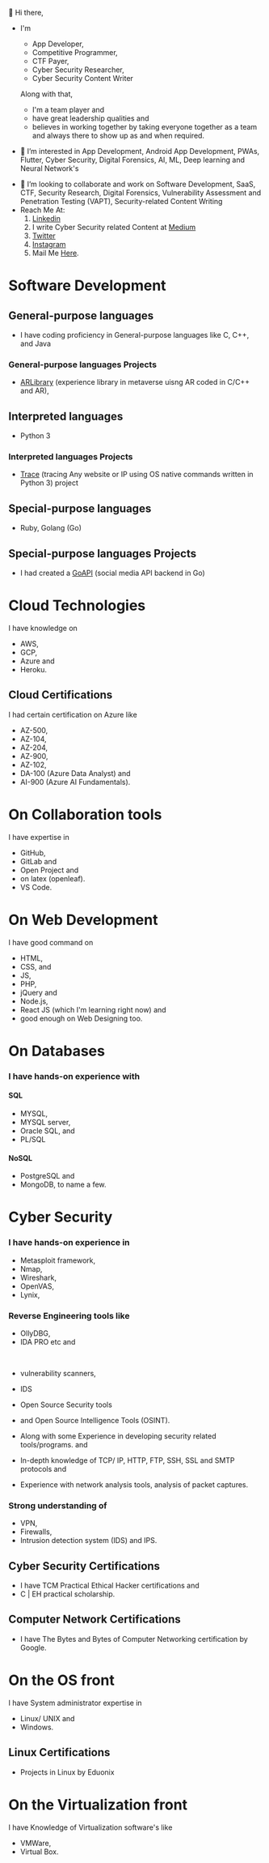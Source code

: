 👋 Hi there, 
- I'm 
     - App Developer, 
     - Competitive Programmer, 
     - CTF Payer, 
     - Cyber Security Researcher, 
     - Cyber Security Content Writer 
      
     Along with that, 
     - I'm a team player and 
     - have great leadership qualities and 
     - believes in working together by taking everyone together as a team and always there to show up as and when required.

- 👀 I’m interested in App Development, Android App Development, PWAs, Flutter,  Cyber Security, Digital Forensics, AI, ML, Deep learning and Neural Network's
<!-- -🌱 I’m currently learning Vulnerability Assessment and Penetration Testing (VAPT) <!-- , AI, ML, Deep learning and Neural Network's -->
- 💞️ I’m looking to collaborate and work on Software Development, SaaS, CTF, Security Research, Digital Forensics, Vulnerability Assessment and Penetration Testing (VAPT), Security-related Content Writing <!-- , AI, ML, Deep learning and Neural Network's --> 
- Reach Me At: 
     1. [Linkedin](https://linkedin.com/in/AliasgarSabunwala)
     3. I write Cyber Security related Content at [Medium](https://aliasgarsabunwala.medium.com/)
     4. [Twitter](https://twitter.com/AliasgarSabun)
     5. [Instagram](https://instagram.com/aliasgarsabunwala)
     6. Mail Me [Here](aliasgarabidsabunwala@gmail.com).

# Software Development
## General-purpose languages
- I have coding proficiency in General-purpose languages like C, C++, and Java 

### General-purpose languages Projects 
- [ARLibrary](https://github.com/AliasgarSabunwala/ARLibrary) (experience library in metaverse uisng AR coded in C/C++ and AR), 

## Interpreted languages 
- Python 3

### Interpreted languages Projects
- [Trace](https://github.com/AliasgarSabunwala/Trace) (tracing Any website or IP using OS native commands written in Python 3) project 

## Special-purpose languages 
- Ruby, Golang (Go)

## Special-purpose languages Projects
- I had created a [GoAPI](https://github.com/AliasgarSabunwala/GoAPI) (social media API backend in Go)

# Cloud Technologies 
I have knowledge on 
- AWS, 
- GCP, 
- Azure and 
- Heroku. 

## Cloud Certifications
I had certain certification on Azure like 
- AZ-500, 
- AZ-104, 
- AZ-204, 
- AZ-900, 
- AZ-102, 
- DA-100 (Azure Data Analyst) and 
- AI-900 (Azure AI Fundamentals).

# On Collaboration tools 
I have expertise in 
- GitHub, 
- GitLab and 
- Open Project and 
- on latex (openleaf). 
- VS Code.

# On Web Development
I have good command on 
- HTML, 
- CSS, and 
- JS, 
- PHP, 
- jQuery and 
- Node.js, 
- React JS (which I'm learning right now) 
and
- good enough on Web Designing too.

# On Databases 
### I have hands-on experience with 
#### SQL
- MYSQL, 
- MYSQL server, 
- Oracle SQL, and 
- PL/SQL  

#### NoSQL 
- PostgreSQL and 
- MongoDB, to name a few. 

# Cyber Security
### I have hands-on experience in 
- Metasploit framework, 
- Nmap, 
- Wireshark, 
- OpenVAS, 
- Lynix, 

### Reverse Engineering tools like 
- OllyDBG, 
- IDA PRO etc and 

</br>

- vulnerability scanners, 
- IDS 
- Open Source Security tools
- and Open Source Intelligence Tools (OSINT). 

- Along with some Experience in developing security related tools/programs. and 
- In-depth knowledge of TCP/ IP, HTTP, FTP, SSH, SSL and SMTP protocols and 
- Experience with network analysis tools, analysis of packet captures.

### Strong understanding of 
- VPN, 
- Firewalls, 
- Intrusion detection system (IDS) and IPS. 

## Cyber Security Certifications
- I have TCM Practical Ethical Hacker certifications and 
- C | EH practical scholarship. 

## Computer Network Certifications
- I have The Bytes and Bytes of Computer Networking certification by Google. 

# On the OS front
I have System administrator expertise in 
- Linux/ UNIX and 
- Windows.

## Linux Certifications
- Projects in Linux by Eduonix

# On the Virtualization front 
I have Knowledge of  Virtualization software's like 
- VMWare, 
- Virtual Box.
